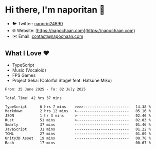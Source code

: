# Hi there, I'm naporitan 👋

- 🐦 Twitter: [naporin24690](https://twitter.com/naporin24690)
- 🌐 Website: [https://napochaan.com](https://napochaan.com)
- ✉️ Email: [contact@napochaan.com](mailto:contact@napochaan.com)

## What I Love ❤️
- TypeScript
- Music (Vocaloid)
- FPS Games
- Project Sekai (Colorful Stage! feat. Hatsune Miku)

<!--START_SECTION:waka-->

```txt
From: 25 June 2025 - To: 02 July 2025

Total Time: 42 hrs 37 mins

TypeScript      6 hrs 7 mins    >>>>---------------------   14.38 %
Markdown        2 hrs 12 mins   >------------------------   05.16 %
JSON            1 hr 3 mins     >------------------------   02.46 %
Rust            51 mins         >------------------------   02.03 %
Smarty          37 mins         -------------------------   01.46 %
JavaScript      31 mins         -------------------------   01.22 %
TOML            27 mins         -------------------------   01.09 %
Unity3D Asset   19 mins         -------------------------   00.78 %
Bash            17 mins         -------------------------   00.67 %
```

<!--END_SECTION:waka-->

